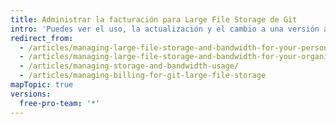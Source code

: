 ```yaml
---
title: Administrar la facturación para Large File Storage de Git
intro: 'Puedes ver el uso, la actualización y el cambio a una versión anterior{{ site.data.variables.large_files.product_name_long }}.'
redirect_from:
  - /articles/managing-large-file-storage-and-bandwidth-for-your-personal-account/
  - /articles/managing-large-file-storage-and-bandwidth-for-your-organization/
  - /articles/managing-storage-and-bandwidth-usage/
  - /articles/managing-billing-for-git-large-file-storage
mapTopic: true
versions:
  free-pro-team: '*'
---
```



